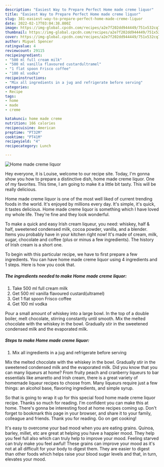 ```yaml
---
description: "Easiest Way to Prepare Perfect Home made creme liquor"
title: "Easiest Way to Prepare Perfect Home made creme liquor"
slug: 381-easiest-way-to-prepare-perfect-home-made-creme-liquor
date: 2022-02-17T03:04:38.800Z
image: https://img-global.cpcdn.com/recipes/a2e7f202dd944449/751x532cq70/home-made-creme-liquor-recipe-main-photo.jpg
thumbnail: https://img-global.cpcdn.com/recipes/a2e7f202dd944449/751x532cq70/home-made-creme-liquor-recipe-main-photo.jpg
cover: https://img-global.cpcdn.com/recipes/a2e7f202dd944449/751x532cq70/home-made-creme-liquor-recipe-main-photo.jpg
author: Miguel Spencer
ratingvalue: 4
reviewcount: 29115
recipeingredient:
- "500 ml full cream milk"
- "500 ml vanilla flavoured custardultramel"
- "1 flat spoon Frisco coffee"
- "100 ml vodka"
recipeinstructions:
- "Mix all ingredients in a jug and refrigerate before serving"
categories:
- Recipe
tags:
- home
- made
- creme

katakunci: home made creme 
nutrition: 166 calories
recipecuisine: American
preptime: "PT32M"
cooktime: "PT41M"
recipeyield: "4"
recipecategory: Lunch

---
```



![Home made creme liquor](https://img-global.cpcdn.com/recipes/a2e7f202dd944449/751x532cq70/home-made-creme-liquor-recipe-main-photo.jpg)

Hey everyone, it is Louise, welcome to our recipe site. Today, I'm gonna show you how to prepare a distinctive dish, home made creme liquor. One of my favorites. This time, I am going to make it a little bit tasty. This will be really delicious.

Home made creme liquor is one of the most well liked of current trending foods in the world. It's enjoyed by millions every day. It's simple, it's quick, it tastes delicious. Home made creme liquor is something which I have loved my whole life. They're fine and they look wonderful.

To make a quick and easy Irish cream liqueur, you need: whiskey, half &amp; half, sweetened condensed milk, cocoa powder, vanilla, and a blender. Items you probably have in your kitchen right now! It&#39;s made of cream, milk, sugar, chocolate and coffee (plus or minus a few ingredients). The history of Irish cream is a short one.


To begin with this particular recipe, we have to first prepare a few ingredients. You can have home made creme liquor using 4 ingredients and 1 steps. Here is how you cook that.

<!--inarticleads1-->

##### The ingredients needed to make Home made creme liquor:

1. Take 500 ml full cream milk
1. Get 500 ml vanilla flavoured custard(ultramel)
1. Get 1 flat spoon Frisco coffee
1. Get 100 ml vodka


Pour a small amount of whiskey into a large bowl. In the top of a double boiler, melt chocolate, stirring constantly until smooth. Mix the melted chocolate with the whiskey in the bowl. Gradually stir in the sweetened condensed milk and the evaporated milk. 

<!--inarticleads2-->

##### Steps to make Home made creme liquor:

1. Mix all ingredients in a jug and refrigerate before serving


Mix the melted chocolate with the whiskey in the bowl. Gradually stir in the sweetened condensed milk and the evaporated milk. Did you know that you can many liqueurs at home? From fruity peach and cranberry liqueurs to bar essentials like amaretto and Irish cream, there is a great variety of homemade liqueur recipes to choose from. Many liqueurs require just a few things: an alcohol base, flavoring ingredients, and simple syrup. 

So that is going to wrap it up for this special food home made creme liquor recipe. Thanks so much for reading. I'm confident you can make this at home. There's gonna be interesting food at home recipes coming up. Don't forget to bookmark this page in your browser, and share it to your family, colleague and friends. Thank you for reading. Go on get cooking!

It's easy to overcome your bad mood when you are eating grains. Quinoa, barley, millet, etc are great at helping you have a happier mood. They help you feel full also which can truly help to improve your mood. Feeling starved can truly make you feel awful! These grains can improve your mood as it's not at all difficult for your body to digest them. They are easier to digest than other foods which helps raise your blood sugar levels and that, in turn, elevates your mood.
